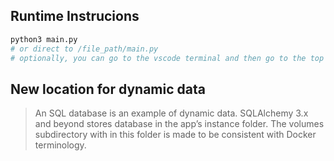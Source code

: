 ## Runtime Instrucions

```bash
python3 main.py
# or direct to /file_path/main.py
# optionally, you can go to the vscode terminal and then go to the top right of main.py and click the start button
```

## New location for dynamic data
> An SQL database is an example of dynamic data.  SQLAlchemy 3.x and beyond stores database in the app’s instance folder.  The volumes subdirectory with in this folder is made to be consistent with Docker terminology.
